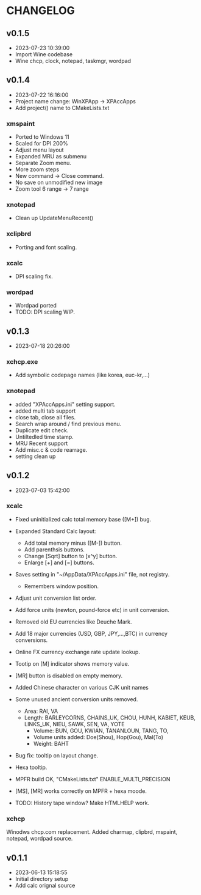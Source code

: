 CHANGELOG
=====
## v0.1.5
 * 2023-07-23 10:39:00
 * Import Wine codebase
 * Wine chcp, clock, notepad, taskmgr, wordpad

## v0.1.4
 * 2023-07-22 16:16:00
 * Project name change: WinXPApp -> XPAccApps
 * Add project() name to CMakeLists.txt

### xmspaint
 * Ported to Windows 11
 * Scaled for DPI 200%
 * Adjust menu layout
 * Expanded MRU as submenu
 * Separate Zoom menu.
 * More zoom steps
 * New command -> Close command.
 * No save on unmodified new image
 * Zoom tool 6 range -> 7 range

### xnotepad
 * Clean up UpdateMenuRecent()

### xclipbrd
 * Porting and font scaling.

### xcalc
 * DPI scaling fix.

### wordpad
 * Wordpad ported
 * TODO: DPI scaling WIP.

## v0.1.3
 * 2023-07-18 20:26:00

### xchcp.exe
 * Add symbolic codepage names (like korea, euc-kr,...)

### xnotepad
 * added "XPAccApps.ini" setting support.
 * added multi tab support
 * close tab, close all files.
 * Search wrap around / find previous menu.
 * Duplicate edit check.
 * Untiltedled time stamp.
 * MRU Recent support
 * Add misc.c & code rearrage.
 * setting clean up

## v0.1.2
 * 2023-07-03 15:42:00

###  xcalc
 * Fixed uninitialized calc total memory base ([M+]) bug.
 * Expanded Standard Calc layout:
   - Add total memory minus ([M-]) button.
   - Add parenthsis buttons.
   - Change [Sqrt] button to [x^y] button.
   - Enlarge [+] and [=] buttons.
 * Saves setting in "~/AppData/XPAccApps.ini" file, not registry.
   - Remembers window position.
 * Adjust unit conversion list order.
 * Add force units (newton, pound-force etc) in unit conversion.
 * Removed old EU currencies like Deuche Mark.
 * Add 18 major currencies (USD, GBP, JPY,...,BTC) in currency conversions.
 * Online FX currency exchange rate update lookup.
 * Tootip on [M] indicator shows memory value.
 * [MR] button is disabled on empty memory.
 * Added Chinese character on various CJK unit names
 * Some unused ancient conversion units removed.
    - Area: RAI, VA
    - Length: BARLEYCORNS, CHAINS_UK, CHOU, HUNH, KABIET, KEUB,
		          LINKS_UK, NIEU, SAWK, SEN, VA, YOTE
	  - Volume: BUN, GOU, KWIAN, TANANLOUN, TANG, TO,
	  - Volume units added: Doe(Shou), Hop(Gou), Mal(To)
	  - Weight: BAHT

 * Bug fix: tooltip on layout change.
 * Hexa tooltip.
 * MPFR build OK, "CMakeLists.txt" ENABLE_MULTI_PRECISION
 * [MS], [MR] works correctly on MPFR + hexa moode.
 * TODO: History tape window? Make HTMLHELP work.

### xchcp
Winodws chcp.com replacement.
Added charmap, clipbrd, mspaint, notepad, wordpad source.

## v0.1.1

 * 2023-06-13 15:18:55
 * Initial directory setup
 * Add calc orignal source
